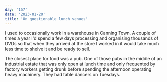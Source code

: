 ```yaml
---
day: '157'
date: '2023-01-20'
title: 'On questionable lunch venues'
---
```


I used to occasionally work in a warehouse in Canning Town. A couple of times a year I'd spend a few days processing and organising thousands of DVDs so that when they arrived at the store I worked in it would take much less time to shelve it and be ready to sell.

The closest place for food was a pub. One of those pubs in the middle of an industrial estate that was only open at lunch time and only frequented by factory workers getting drunk before spending the afternoon operating heavy machinery. They had table dancers on Tuesdays.
